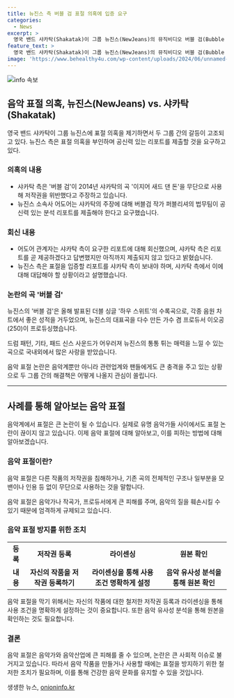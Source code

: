 ```yaml
---
title: 뉴진스 측 버블 검 표절 의혹에 입증 요구
categories:
  - News
excerpt: >
  영국 밴드 샤카탁(Shakatak)이 그룹 뉴진스(NewJeans)의 뮤직비디오 버블 검(Bubble Gum)에 대해 표절 의혹을 제기했다. 샤카탁은 뉴진스가 2014년 발매된 이지어 새드 댄 돈(Easier Said Than Done)을 무단으로 사용한 것으로 주장했다. 뉴진스 측은 증명 요청에 응하며, 샤카탁은 공신력 있는 분석 리포트를 제출해야 한다고 주장했으나, 아직 제출되지 않았다고 밝혔다. 버블 검은 뉴진스의 대표곡으로, 다수의 음원 차트에서 좋은 성적을 거뒀다.
feature_text: >
  영국 밴드 샤카탁(Shakatak)이 그룹 뉴진스(NewJeans)의 뮤직비디오 버블 검(Bubble Gum)에 대해 표절 의혹을 제기했다. 샤카탁은 뉴진스가 2014년 발매된 이지어 새드 댄 돈(Easier Said Than Done)을 무단으로 사용한 것으로 주장했다. 뉴진스 측은 증명 요청에 응하며, 샤카탁은 공신력 있는 분석 리포트를 제출해야 한다고 주장했으나, 아직 제출되지 않았다고 밝혔다. 버블 검은 뉴진스의 대표곡으로, 다수의 음원 차트에서 좋은 성적을 거뒀다.
image: 'https://www.behealthy4u.com/wp-content/uploads/2024/06/unnamed-file.png'
---
```


<p><img src="https://www.behealthy4u.com/wp-content/uploads/2024/06/unnamed-file.png" alt="info 속보" /></p>

<h2 data-ke-size="size26">음악 표절 의혹, 뉴진스(NewJeans) vs. 샤카탁(Shakatak)</h2>

<p data-ke-size="size16">영국 밴드 샤카탁이 그룹 뉴진스에 표절 의혹을 제기하면서 두 그룹 간의 갈등이 고조되고 있다. 뉴진스 측은 표절 의혹을 부인하며 공신력 있는 리포트를 제출할 것을 요구하고 있다.</p>

<h3><b>의혹의 내용</b></h3>

<ul>
  <li>샤카탁 측은 '버블 검'이 2014년 샤카탁의 곡 '이지어 새드 댄 돈'을 무단으로 사용해 저작권을 위반했다고 주장하고 있습니다.</li>
  <li>뉴진스 소속사 어도어는 샤카탁의 주장에 대해 버블검 작가 퍼블리셔의 법무팀이 공신력 있는 분석 리포트를 제출해야 한다고 요구했습니다.</li>
</ul>

<h3><b>회신 내용</b></h3>

<ul>
  <li>어도어 관계자는 샤카탁 측이 요구한 리포트에 대해 회신했으며, 샤카탁 측은 리포트를 곧 제공하겠다고 답변했지만 아직까지 제출되지 않고 있다고 밝혔습니다.</li>
  <li>뉴진스 측은 표절을 입증할 리포트를 샤카탁 측이 보내야 하며, 샤카탁 측에서 이에 대해 대답해야 할 상황이라고 설명했습니다.</li>
</ul>

<h3><b>논란의 곡 '버블 검'</b></h3>

<p>뉴진스의 '버블 검'은 올해 발표된 더블 싱글 '하우 스위트'의 수록곡으로, 각종 음원 차트에서 좋은 성적을 거두었으며, 뉴진스의 대표곡을 다수 만든 가수 겸 프로듀서 이오공(250)이 프로듀싱했습니다.</p>

<p>드럼 패턴, 기타, 패드 신스 사운드가 어우러져 뉴진스의 통통 튀는 매력을 느낄 수 있는 곡으로 국내외에서 많은 사랑을 받았습니다.</p>

<p>음악 표절 논란은 음악계뿐만 아니라 관련업계와 팬들에게도 큰 충격을 주고 있는 상황으로 두 그룹 간의 해결책은 어떻게 나올지 관심이 쏠립니다.</p>

<hr>

<h2 data-ke-size="size26">사례를 통해 알아보는 음악 표절</h2>

<p data-ke-size="size16">음악계에서 표절은 큰 논란이 될 수 있습니다. 실제로 유명 음악가들 사이에서도 표절 논란이 끊이지 않고 있습니다. 이제 음악 표절에 대해 알아보고, 이를 피하는 방법에 대해 알아보겠습니다.</p>

<h3><b>음악 표절이란?</b></h3>

<p>음악 표절은 다른 작품의 저작권을 침해하거나, 기존 곡의 전체적인 구조나 일부분을 모밴이나 인용 등 없이 무단으로 사용하는 것을 말합니다.</p>

<p>음악 표절은 음악가나 작곡가, 프로듀서에게 큰 피해를 주며, 음악의 질을 훼손시킬 수 있기 때문에 엄격하게 규제되고 있습니다.</p>

<h3><b>음악 표절 방지를 위한 조치</b></h3>

<table>
  <tr>
    <td style="text-align: center; height: 17px;"><b>등록</b></td>
    <td style="text-align: center; height: 17px;"><b>저작권 등록</b></td>
    <td style="text-align: center; height: 17px;"><b>라이센싱</b></td>
    <td style="text-align: center; height: 17px;"><b>원본 확인</b></td>
  </tr>
  <tr>
    <td style="text-align: center; height: 17px;"><b>내용</b></td>
    <td style="text-align: center; height: 17px;"><b>자신의 작품을 저작권 등록하기</b></td>
    <td style="text-align: center; height: 17px;"><b>라이센싱을 통해 사용 조건 명확하게 설정</b></td>
    <td style="text-align: center; height: 17px;"><b>음악 유사성 분석을 통해 원본 확인</b></td>
  </tr>
</table>

<p>음악 표절을 막기 위해서는 자신의 작품에 대한 철저한 저작권 등록과 라이센싱을 통해 사용 조건을 명확하게 설정하는 것이 중요합니다. 또한 음악 유사성 분석을 통해 원본을 확인하는 것도 필요합니다.</p>

<h3><b>결론</b></h3>

<p>음악 표절은 음악가와 음악산업에 큰 피해를 줄 수 있으며, 논란은 큰 사회적 이슈로 불거지고 있습니다. 따라서 음악 작품을 만들거나 사용할 때에는 표절을 방지하기 위한 철저한 조치가 필요하며, 이를 통해 건강한 음악 문화를 유지할 수 있을 것입니다.</p>
생생한 뉴스, <a href="https://onioninfo.kr" rel="dofollow">onioninfo.kr</a>


